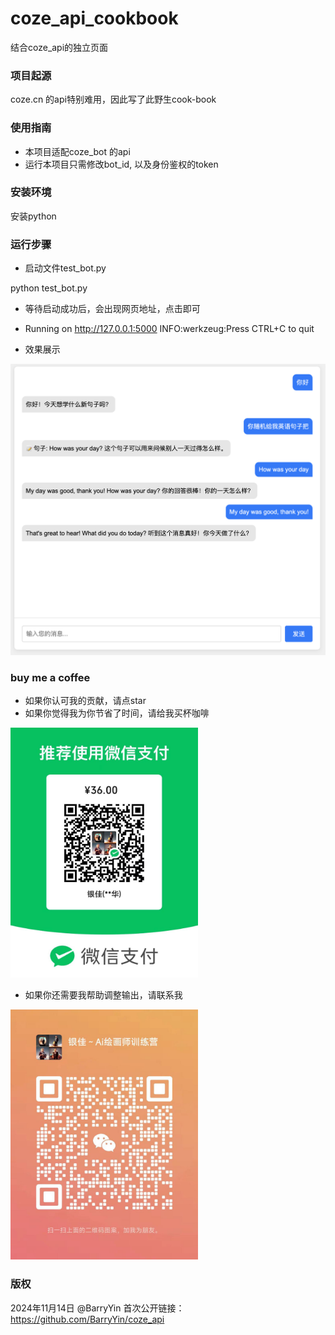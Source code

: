 # coze_api_cookbook
结合coze_api的独立页面

### 项目起源
coze.cn 的api特别难用，因此写了此野生cook-book

### 使用指南
- 本项目适配coze_bot 的api
- 运行本项目只需修改bot_id, 以及身份鉴权的token

### 安装环境

安装python

### 运行步骤
- 启动文件test_bot.py

python test_bot.py

- 等待启动成功后，会出现网页地址，点击即可

 * Running on http://127.0.0.1:5000
INFO:werkzeug:Press CTRL+C to quit


- 效果展示

![alt text](image.png)

### buy me a coffee
- 如果你认可我的贡献，请点star
- 如果你觉得我为你节省了时间，请给我买杯咖啡


<img src="pay.png" width = 300 height = 400>




- 如果你还需要我帮助调整输出，请联系我


<img src="connect.png" width = 300 height = 400>

### 版权

2024年11月14日 @BarryYin
首次公开链接：https://github.com/BarryYin/coze_api

